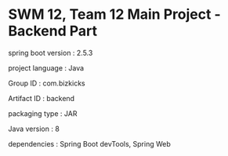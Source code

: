 # SWM 12, Team 12 Main Project - Backend Part

spring boot version : 2.5.3

project language : Java

Group ID : com.bizkicks

Artifact ID : backend

packaging type : JAR

Java version : 8

dependencies : Spring Boot devTools, Spring Web